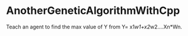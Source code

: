 # AnotherGeneticAlgorithmWithCpp
Teach an agent to find  the max value of Y from Y= x1*w1+x2*w2....Xn*Wn. 
